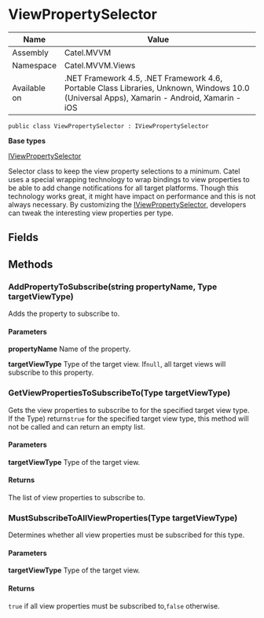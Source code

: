 

# ViewPropertySelector

Name|Value
---|---
Assembly|Catel.MVVM
Namespace|Catel.MVVM.Views
Available on|.NET Framework 4.5, .NET Framework 4.6, Portable Class Libraries, Unknown, Windows 10.0 (Universal Apps), Xamarin - Android, Xamarin - iOS

```
public class ViewPropertySelector : IViewPropertySelector
```

**Base types**

[IViewPropertySelector](/Catel.MVVM\Catel\MVVM\Views\IViewPropertySelector.md)


Selector class to keep the view property selections to a minimum. Catel uses a special wrapping technology to wrap bindings to view properties to be able to add change notifications for all target platforms. Though this technology works great, it might have impact on performance and this is not always necessary. By customizing the [IViewPropertySelector](#), developers can tweak the interesting view properties per type.



## Fields

## Methods

### AddPropertyToSubscribe(string propertyName, Type targetViewType)

Adds the property to subscribe to.

#### Parameters

**propertyName**
Name of the property.

**targetViewType**
Type of the target view. If`null`, all target views will subscribe to this property.



### GetViewPropertiesToSubscribeTo(Type targetViewType)

Gets the view properties to subscribe to for the specified target view type. If the Type) returns`true` for the specified target view type, this method will not be called and can return an empty list.

#### Parameters

**targetViewType**
Type of the target view.

#### Returns

The list of view properties to subscribe to.



### MustSubscribeToAllViewProperties(Type targetViewType)

Determines whether all view properties must be subscribed for this type.

#### Parameters

**targetViewType**
Type of the target view.

#### Returns

`true` if all view properties must be subscribed to,`false` otherwise.




